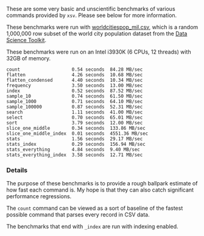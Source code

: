 These are some very basic and unscientific benchmarks of various commands
provided by `xsv`. Please see below for more information.

These benchmarks were run with
[worldcitiespop_mil.csv](http://burntsushi.net/stuff/worldcitiespop_mil.csv),
which is a random 1,000,000 row subset of the world city population dataset
from the [Data Science Toolkit](https://github.com/petewarden/dstkdata).

These benchmarks were run on an Intel i3930K (6 CPUs, 12 threads) with 32GB of
memory.

```
count                   0.54 seconds  84.28 MB/sec
flatten                 4.26 seconds  10.68 MB/sec
flatten_condensed       4.40 seconds  10.34 MB/sec
frequency               3.50 seconds  13.00 MB/sec
index                   0.52 seconds  87.52 MB/sec
sample_10               0.74 seconds  61.50 MB/sec
sample_1000             0.71 seconds  64.10 MB/sec
sample_100000           0.87 seconds  52.31 MB/sec
search                  1.11 seconds  41.00 MB/sec
select                  0.70 seconds  65.01 MB/sec
sort                    3.79 seconds  12.00 MB/sec
slice_one_middle        0.34 seconds  133.86 MB/sec
slice_one_middle_index  0.01 seconds  4551.36 MB/sec
stats                   1.56 seconds  29.17 MB/sec
stats_index             0.29 seconds  156.94 MB/sec
stats_everything        4.84 seconds  9.40 MB/sec
stats_everything_index  3.58 seconds  12.71 MB/sec
```


### Details

The purpose of these benchmarks is to provide a rough ballpark estimate of how
fast each command is. My hope is that they can also catch significant
performance regressions.

The `count` command can be viewed as a sort of baseline of the fastest possible
command that parses every record in CSV data.

The benchmarks that end with `_index` are run with indexing enabled.

